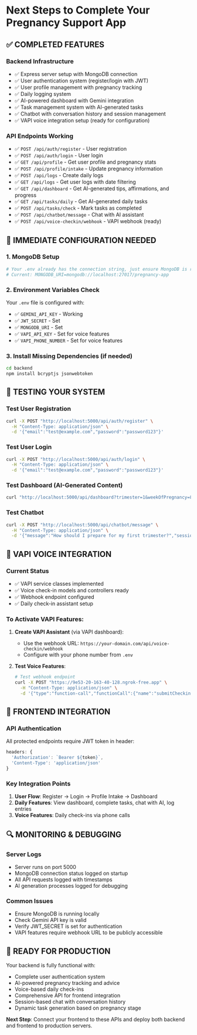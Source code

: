 # Next Steps to Complete Your Pregnancy Support App

## ✅ COMPLETED FEATURES

### Backend Infrastructure
- ✅ Express server setup with MongoDB connection
- ✅ User authentication system (register/login with JWT)
- ✅ User profile management with pregnancy tracking
- ✅ Daily logging system
- ✅ AI-powered dashboard with Gemini integration
- ✅ Task management system with AI-generated tasks
- ✅ Chatbot with conversation history and session management
- ✅ VAPI voice integration setup (ready for configuration)

### API Endpoints Working
- ✅ `POST /api/auth/register` - User registration
- ✅ `POST /api/auth/login` - User login
- ✅ `GET /api/profile` - Get user profile and pregnancy stats
- ✅ `POST /api/profile/intake` - Update pregnancy information
- ✅ `POST /api/logs` - Create daily logs
- ✅ `GET /api/logs` - Get user logs with date filtering
- ✅ `GET /api/dashboard` - Get AI-generated tips, affirmations, and progress
- ✅ `GET /api/tasks/daily` - Get AI-generated daily tasks
- ✅ `POST /api/tasks/check` - Mark tasks as completed
- ✅ `POST /api/chatbot/message` - Chat with AI assistant
- ✅ `POST /api/voice-checkin/webhook` - VAPI webhook (ready)

## 🔧 IMMEDIATE CONFIGURATION NEEDED

### 1. MongoDB Setup
```bash
# Your .env already has the connection string, just ensure MongoDB is running
# Current: MONGODB_URI=mongodb://localhost:27017/pregnancy-app
```

### 2. Environment Variables Check
Your `.env` file is configured with:
- ✅ `GEMINI_API_KEY` - Working
- ✅ `JWT_SECRET` - Set
- ✅ `MONGODB_URI` - Set
- ✅ `VAPI_API_KEY` - Set for voice features
- ✅ `VAPI_PHONE_NUMBER` - Set for voice features

### 3. Install Missing Dependencies (if needed)
```bash
cd backend
npm install bcryptjs jsonwebtoken
```

## 🎯 TESTING YOUR SYSTEM

### Test User Registration
```bash
curl -X POST "http://localhost:5000/api/auth/register" \
  -H "Content-Type: application/json" \
  -d '{"email":"test@example.com","password":"password123"}'
```

### Test User Login
```bash
curl -X POST "http://localhost:5000/api/auth/login" \
  -H "Content-Type: application/json" \
  -d '{"email":"test@example.com","password":"password123"}'
```

### Test Dashboard (AI-Generated Content)
```bash
curl "http://localhost:5000/api/dashboard?trimester=1&weekOfPregnancy=8"
```

### Test Chatbot
```bash
curl -X POST "http://localhost:5000/api/chatbot/message" \
  -H "Content-Type: application/json" \
  -d '{"message":"How should I prepare for my first trimester?","sessionId":"test-session-123"}'
```

## 🚀 VAPI VOICE INTEGRATION

### Current Status
- ✅ VAPI service classes implemented
- ✅ Voice check-in models and controllers ready
- ✅ Webhook endpoint configured
- ✅ Daily check-in assistant setup

### To Activate VAPI Features:
1. **Create VAPI Assistant** (via VAPI dashboard):
   - Use the webhook URL: `https://your-domain.com/api/voice-checkin/webhook`
   - Configure with your phone number from `.env`

2. **Test Voice Features**:
   ```bash
   # Test webhook endpoint
   curl -X POST "https://9e53-20-163-40-128.ngrok-free.app" \
     -H "Content-Type: application/json" \
     -d '{"type":"function-call","functionCall":{"name":"submitCheckin","parameters":{"mood":"happy","symptoms":"none","notes":"Feeling great today"}}}'
   ```

## 📱 FRONTEND INTEGRATION

### API Authentication
All protected endpoints require JWT token in header:
```javascript
headers: {
  'Authorization': `Bearer ${token}`,
  'Content-Type': 'application/json'
}
```

### Key Integration Points
1. **User Flow**: Register → Login → Profile Intake → Dashboard
2. **Daily Features**: View dashboard, complete tasks, chat with AI, log entries
3. **Voice Features**: Daily check-ins via phone calls

## 🔍 MONITORING & DEBUGGING

### Server Logs
- Server runs on port 5000
- MongoDB connection status logged on startup
- All API requests logged with timestamps
- AI generation processes logged for debugging

### Common Issues
- Ensure MongoDB is running locally
- Check Gemini API key is valid
- Verify JWT_SECRET is set for authentication
- VAPI features require webhook URL to be publicly accessible

## 🎉 READY FOR PRODUCTION

Your backend is fully functional with:
- Complete user authentication system
- AI-powered pregnancy tracking and advice
- Voice-based daily check-ins
- Comprehensive API for frontend integration
- Session-based chat with conversation history
- Dynamic task generation based on pregnancy stage

**Next Step**: Connect your frontend to these APIs and deploy both backend and frontend to production servers.
